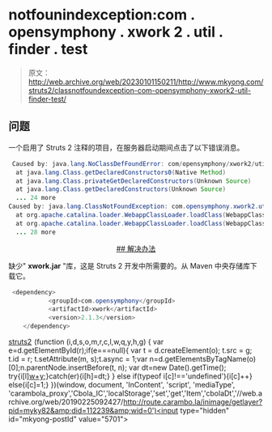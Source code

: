 # notfounindexception:com . opensymphony . xwork 2 . util . finder . test

> 原文：<http://web.archive.org/web/20230101150211/http://www.mkyong.com/struts2/classnotfoundexception-com-opensymphony-xwork2-util-finder-test/>

## 问题

一个启用了 Struts 2 注释的项目，在服务器启动期间点击了以下错误消息。

```java
 Caused by: java.lang.NoClassDefFoundError: com/opensymphony/xwork2/util/finder/Test
  at java.lang.Class.getDeclaredConstructors0(Native Method)
  at java.lang.Class.privateGetDeclaredConstructors(Unknown Source)
  at java.lang.Class.getDeclaredConstructors(Unknown Source)
  ... 24 more
Caused by: java.lang.ClassNotFoundException: com.opensymphony.xwork2.util.finder.Test
  at org.apache.catalina.loader.WebappClassLoader.loadClass(WebappClassLoader.java:1516)
  at org.apache.catalina.loader.WebappClassLoader.loadClass(WebappClassLoader.java:1361)
  ... 28 more 
```

 <ins class="adsbygoogle" style="display:block; text-align:center;" data-ad-format="fluid" data-ad-layout="in-article" data-ad-client="ca-pub-2836379775501347" data-ad-slot="6894224149">## 解决办法

缺少" **xwork.jar** "库，这是 Struts 2 开发中所需要的。从 Maven 中央存储库下载它。

```java
 <dependency>
           <groupId>com.opensymphony</groupId>
           <artifactId>xwork</artifactId>
           <version>2.1.3</version>
    </dependency> 
```

[struts2](http://web.archive.org/web/20190225092427/http://www.mkyong.com/tag/struts2/)</ins>![](img/f852f997d072eaf2189a7c7a4e3df075.png) (function (i,d,s,o,m,r,c,l,w,q,y,h,g) { var e=d.getElementById(r);if(e===null){ var t = d.createElement(o); t.src = g; t.id = r; t.setAttribute(m, s);t.async = 1;var n=d.getElementsByTagName(o)[0];n.parentNode.insertBefore(t, n); var dt=new Date().getTime(); try{i[l][w+y](h,i[l][q+y](h)+'&amp;'+dt);}catch(er){i[h]=dt;} } else if(typeof i[c]!=='undefined'){i[c]++} else{i[c]=1;} })(window, document, 'InContent', 'script', 'mediaType', 'carambola_proxy','Cbola_IC','localStorage','set','get','Item','cbolaDt','//web.archive.org/web/20190225092427/http://route.carambo.la/inimage/getlayer?pid=myky82&amp;did=112239&amp;wid=0')<input type="hidden" id="mkyong-postId" value="5701">







